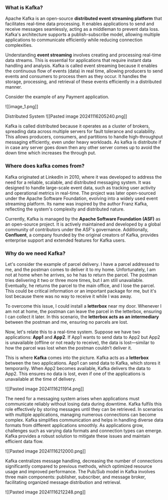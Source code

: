 ### What is Kafka?
Apache Kafka is an open-source **distributed event streaming platform** that facilitates real-time data processing. It enables applications to send and receive messages seamlessly, acting as a middleman to prevent data loss. Kafka's architecture supports a publish-subscribe model, allowing multiple applications to communicate efficiently while reducing connection complexities.

Understanding **event streaming** involves creating and processing real-time data streams. This is essential for applications that require instant data handling and analysis.
Kafka is called event streaming because it enables the continuous flow of events (data) in real time, allowing producers to send events and consumers to process them as they occur. It handles the storage, processing, and retrieval of these events efficiently in a distributed manner.

Consider the example of any Payment application.

![[image_1.png]]

Distributed  System
![[Pasted image 20241116205240.png]]

Kafka is called distributed because it operates as a cluster of brokers, spreading data across multiple servers for fault tolerance and scalability. This allows producers, consumers, and partitions to handle high-throughput messaging efficiently, even under heavy workloads.
As kafka is distribute  if in case any server goes down then any other server comes up to avoid the down time which increases the through put.

### Where does kafka comes from?

Kafka originated at LinkedIn in 2010, where it was developed to address the need for a reliable, scalable, and distributed messaging system. It was designed to handle large-scale event data, such as tracking user activity and operational metrics in real-time. The project was later open-sourced under the Apache Software Foundation, evolving into a widely used event streaming platform. Its name was inspired by the author Franz Kafka, reflecting the system's complexity and distributed nature.

Currently, Kafka is managed by the **Apache Software Foundation (ASF)** as an open-source project. It is actively maintained and developed by a global community of contributors under the ASF's governance. Additionally, **Confluent**, a company founded by the original creators of Kafka, provides enterprise support and extended features for Kafka users.

### Why do we need Kafka?

Let's consider the example of parcel delivery. I have a parcel addressed to me, and the postman comes to deliver it to my home. Unfortunately, I am not at home when he arrives, so he has to return the parcel. The postman tries delivering it two or three more times, but I am still unavailable. Eventually, he returns the parcel to the main office, and I lose the parcel. This could be critical information or an important package for me, but it's lost because there was no way to receive it while I was away.

To overcome this issue, I could install a **letterbox** near my door. Whenever I am not at home, the postman can leave the parcel in the letterbox, ensuring I can collect it later. In this scenario, the **letterbox acts as an intermediary** between the postman and me, ensuring no parcels are lost.

Now, let's relate this to a real-time system. Suppose we have two applications: **App1** and **App2**. If App1 wants to send data to App2 but App2 is unavailable (offline or not ready to receive), the data is lost—similar to how the parcel was lost when the postman couldn’t deliver it.

This is where **Kafka** comes into the picture. Kafka acts as a **letterbox** between the two applications. App1 can send data to Kafka, which stores it temporarily. When App2 becomes available, Kafka delivers the data to App2. This ensures no data is lost, even if one of the applications is unavailable at the time of delivery.

![[Pasted image 20241116211914.png]]

The need for a messaging system arises when applications must communicate reliably without losing data during downtime. Kafka fulfils this role effectively by storing messages until they can be retrieved.
In scenarios with multiple applications, managing numerous connections can become complex. Kafka simplifies communication and helps in handling diverse data formats from different applications smoothly.
As applications grow, challenges such as varying data formats and connection types can emerge. Kafka provides a robust solution to mitigate these issues and maintain efficient data flow.

![[Pasted image 20241116212000.png]]

Kafka centralizes message handling, decreasing the number of connections significantly compared to previous methods, which optimized resource usage and improved performance.
The Pub/Sub model in Kafka involves three main components: publisher, subscriber, and message broker, facilitating organized message distribution and retrieval.

![[Pasted image 20241116212248.png]]
